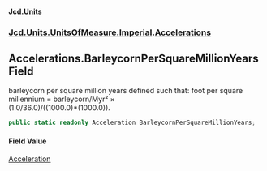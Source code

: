 #### [Jcd.Units](index.md 'index')
### [Jcd.Units.UnitsOfMeasure.Imperial](Jcd.Units.UnitsOfMeasure.Imperial.md 'Jcd.Units.UnitsOfMeasure.Imperial').[Accelerations](Accelerations.md 'Jcd.Units.UnitsOfMeasure.Imperial.Accelerations')

## Accelerations.BarleycornPerSquareMillionYears Field

barleycorn per square million years defined such that: foot per square millennium = barleycorn/Myr² ×  
(1.0/36.0)/((1000.0)*(1000.0)).

```csharp
public static readonly Acceleration BarleycornPerSquareMillionYears;
```

#### Field Value
[Acceleration](Acceleration.md 'Jcd.Units.UnitTypes.Acceleration')